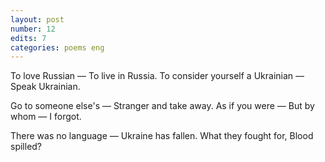```yaml
---
layout: post
number: 12
edits: 7
categories: poems eng
---
```


To love Russian —
To live in Russia. 
To consider yourself a Ukrainian — 
Speak Ukrainian. 

Go to someone else's —
Stranger and take away.
As if you were —
But by whom — I forgot. 

There was no language — 
Ukraine has fallen. 
What they fought for,
Blood spilled?
